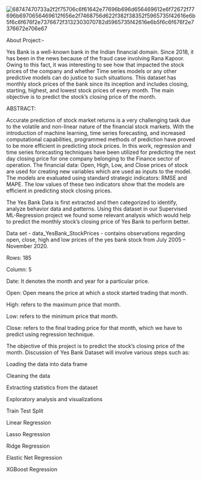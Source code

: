 ![68747470733a2f2f75706c6f61642e77696b696d656469612e6f72672f77696b6970656469612f656e2f7468756d622f382f38352f5965735f42616e6b5f6c6f676f2e7376672f3132303070782d5965735f42616e6b5f6c6f676f2e7376672e706e67](https://github.com/hypnoticmeraj/Capstone-Project-Regression-Yes-Bank-Stock-Closing-Price-Prediction/assets/122987225/83339768-9290-4332-b4e1-784d405b56d3)

About Project:-

Yes Bank is a well-known bank in the Indian financial domain. Since 2018, it has been in the news because of the fraud case involving Rana Kapoor. Owing to this fact, it was interesting to see how that impacted the stock prices of the company and whether Time series models or any other predictive models can do justice to such situations. This dataset has monthly stock prices of the bank since its inception and includes closing, starting, highest, and lowest stock prices of every month. The main objective is to predict the stock’s closing price of the month.

ABSTRACT:

Accurate prediction of stock market returns is a very challenging task due to the volatile and non-linear nature of the financial stock markets. With the introduction of machine learning, time series forecasting, and increased computational capabilities, programmed methods of prediction have proved to be more efficient in predicting stock prices. In this work, regression and time series forecasting techniques have been utilized for predicting the next day closing price for one company belonging to the Finance sector of operation. The financial data: Open, High, Low, and Close prices of stock are used for creating new variables which are used as inputs to the model. The models are evaluated using standard strategic indicators: RMSE and MAPE. The low values of these two indicators show that the models are efficient in predicting stock closing prices.

The Yes Bank Data is first extracted and then categorized to identify, analyze behavior data and patterns. Using this dataset in our Supervised ML-Regression project we found some relevant analysis which would help to predict the monthly stock’s closing price of Yes Bank to perform better.

Data set - data_YesBank_StockPrices - contains observations regarding open, close, high and low prices of the yes bank stock from July 2005 – November 2020.

Rows: 185

Column: 5

Date: It denotes the month and year for a particular price.

Open: Open means the price at which a stock started trading that month.

High: refers to the maximum price that month.

Low: refers to the minimum price that month.

Close: refers to the final trading price for that month, which we have to predict using regression technique.

The objective of this project is to predict the stock’s closing price of the month. Discussion of Yes Bank Dataset will involve various steps such as:

Loading the data into data frame

Cleaning the data

Extracting statistics from the dataset

Exploratory analysis and visualizations

Train Test Split

Linear Regression

Lasso Regression

Ridge Regression

Elastic Net Regression

XGBoost Regression
